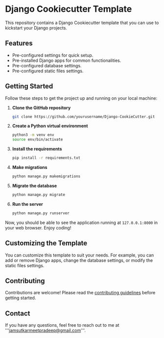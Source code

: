 

# Django Cookiecutter Template

This repository contains a Django Cookiecutter template that you can use to kickstart your Django projects.

## Features

- Pre-configured settings for quick setup.
- Pre-installed Django apps for common functionalities.
- Pre-configured database settings.
- Pre-configured static files settings.

## Getting Started

Follow these steps to get the project up and running on your local machine:

1. **Clone the GitHub repository**
   ```bash
   git clone https://github.com/yourusername/Django-CookieCutter.git
   ```
2. **Create a Python virtual environment**
   ```bash
   python3 -m venv env
   source env/bin/activate
   ```
3. **Install the requirements**
   ```bash
   pip install -r requirements.txt
   ```
4. **Make migrations**
   ```bash
   python manage.py makemigrations
   ```
5. **Migrate the database**
   ```bash
   python manage.py migrate
   ```
6. **Run the server**
   ```bash
   python manage.py runserver
   ```
Now, you should be able to see the application running at `127.0.0.1:8000` in your web browser. Enjoy coding!

## Customizing the Template

You can customize this template to suit your needs. For example, you can add or remove Django apps, change the database settings, or modify the static files settings.

## Contributing

Contributions are welcome! Please read the [contributing guidelines](CONTRIBUTING.md) before getting started.


## Contact

If you have any questions, feel free to reach out to me at '''jamsutkarmeetpradeep@gmail.com'''.


